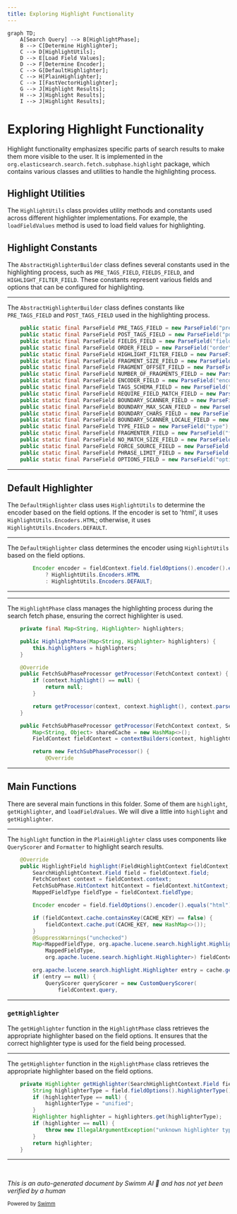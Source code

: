 ```yaml
---
title: Exploring Highlight Functionality
---
```

```mermaid
graph TD;
    A[Search Query] --> B[HighlightPhase];
    B --> C[Determine Highlighter];
    C --> D[HighlightUtils];
    D --> E[Load Field Values];
    D --> F[Determine Encoder];
    C --> G[DefaultHighlighter];
    C --> H[PlainHighlighter];
    C --> I[FastVectorHighlighter];
    G --> J[Highlight Results];
    H --> J[Highlight Results];
    I --> J[Highlight Results];
```

# Exploring Highlight Functionality

Highlight functionality emphasizes specific parts of search results to make them more visible to the user. It is implemented in the <SwmToken path="server/src/main/java/org/elasticsearch/search/fetch/subphase/highlight/AbstractHighlighterBuilder.java" pos="9:2:12" line-data="package org.elasticsearch.search.fetch.subphase.highlight;">`org.elasticsearch.search.fetch.subphase.highlight`</SwmToken> package, which contains various classes and utilities to handle the highlighting process.

## Highlight Utilities

The <SwmToken path="server/src/main/java/org/elasticsearch/search/fetch/subphase/highlight/DefaultHighlighter.java" pos="117:3:3" line-data="            ? HighlightUtils.Encoders.HTML">`HighlightUtils`</SwmToken> class provides utility methods and constants used across different highlighter implementations. For example, the <SwmToken path="server/src/main/java/org/elasticsearch/search/fetch/subphase/highlight/DefaultHighlighter.java" pos="74:9:9" line-data="        CheckedSupplier&lt;String, IOException&gt; loadFieldValues = () -&gt; {">`loadFieldValues`</SwmToken> method is used to load field values for highlighting.

## Highlight Constants

The <SwmToken path="server/src/main/java/org/elasticsearch/search/fetch/subphase/highlight/AbstractHighlighterBuilder.java" pos="43:6:6" line-data="public abstract class AbstractHighlighterBuilder&lt;HB extends AbstractHighlighterBuilder&lt;?&gt;&gt;">`AbstractHighlighterBuilder`</SwmToken> class defines several constants used in the highlighting process, such as <SwmToken path="server/src/main/java/org/elasticsearch/search/fetch/subphase/highlight/AbstractHighlighterBuilder.java" pos="48:9:9" line-data="    public static final ParseField PRE_TAGS_FIELD = new ParseField(&quot;pre_tags&quot;);">`PRE_TAGS_FIELD`</SwmToken>, <SwmToken path="server/src/main/java/org/elasticsearch/search/fetch/subphase/highlight/AbstractHighlighterBuilder.java" pos="50:9:9" line-data="    public static final ParseField FIELDS_FIELD = new ParseField(&quot;fields&quot;);">`FIELDS_FIELD`</SwmToken>, and <SwmToken path="server/src/main/java/org/elasticsearch/search/fetch/subphase/highlight/AbstractHighlighterBuilder.java" pos="52:9:9" line-data="    public static final ParseField HIGHLIGHT_FILTER_FIELD = new ParseField(&quot;highlight_filter&quot;);">`HIGHLIGHT_FILTER_FIELD`</SwmToken>. These constants represent various fields and options that can be configured for highlighting.

<SwmSnippet path="/server/src/main/java/org/elasticsearch/search/fetch/subphase/highlight/AbstractHighlighterBuilder.java" line="48">

---

The <SwmToken path="server/src/main/java/org/elasticsearch/search/fetch/subphase/highlight/AbstractHighlighterBuilder.java" pos="43:6:6" line-data="public abstract class AbstractHighlighterBuilder&lt;HB extends AbstractHighlighterBuilder&lt;?&gt;&gt;">`AbstractHighlighterBuilder`</SwmToken> class defines constants like <SwmToken path="server/src/main/java/org/elasticsearch/search/fetch/subphase/highlight/AbstractHighlighterBuilder.java" pos="48:9:9" line-data="    public static final ParseField PRE_TAGS_FIELD = new ParseField(&quot;pre_tags&quot;);">`PRE_TAGS_FIELD`</SwmToken> and <SwmToken path="server/src/main/java/org/elasticsearch/search/fetch/subphase/highlight/AbstractHighlighterBuilder.java" pos="49:9:9" line-data="    public static final ParseField POST_TAGS_FIELD = new ParseField(&quot;post_tags&quot;);">`POST_TAGS_FIELD`</SwmToken> used in the highlighting process.

```java
    public static final ParseField PRE_TAGS_FIELD = new ParseField("pre_tags");
    public static final ParseField POST_TAGS_FIELD = new ParseField("post_tags");
    public static final ParseField FIELDS_FIELD = new ParseField("fields");
    public static final ParseField ORDER_FIELD = new ParseField("order");
    public static final ParseField HIGHLIGHT_FILTER_FIELD = new ParseField("highlight_filter");
    public static final ParseField FRAGMENT_SIZE_FIELD = new ParseField("fragment_size");
    public static final ParseField FRAGMENT_OFFSET_FIELD = new ParseField("fragment_offset");
    public static final ParseField NUMBER_OF_FRAGMENTS_FIELD = new ParseField("number_of_fragments");
    public static final ParseField ENCODER_FIELD = new ParseField("encoder");
    public static final ParseField TAGS_SCHEMA_FIELD = new ParseField("tags_schema");
    public static final ParseField REQUIRE_FIELD_MATCH_FIELD = new ParseField("require_field_match");
    public static final ParseField BOUNDARY_SCANNER_FIELD = new ParseField("boundary_scanner");
    public static final ParseField BOUNDARY_MAX_SCAN_FIELD = new ParseField("boundary_max_scan");
    public static final ParseField BOUNDARY_CHARS_FIELD = new ParseField("boundary_chars");
    public static final ParseField BOUNDARY_SCANNER_LOCALE_FIELD = new ParseField("boundary_scanner_locale");
    public static final ParseField TYPE_FIELD = new ParseField("type");
    public static final ParseField FRAGMENTER_FIELD = new ParseField("fragmenter");
    public static final ParseField NO_MATCH_SIZE_FIELD = new ParseField("no_match_size");
    public static final ParseField FORCE_SOURCE_FIELD = new ParseField("force_source").withAllDeprecated();
    public static final ParseField PHRASE_LIMIT_FIELD = new ParseField("phrase_limit");
    public static final ParseField OPTIONS_FIELD = new ParseField("options");
```

---

</SwmSnippet>

## Default Highlighter

The <SwmToken path="server/src/main/java/org/elasticsearch/search/fetch/subphase/highlight/DefaultHighlighter.java" pos="50:4:4" line-data="public class DefaultHighlighter implements Highlighter {">`DefaultHighlighter`</SwmToken> class uses <SwmToken path="server/src/main/java/org/elasticsearch/search/fetch/subphase/highlight/DefaultHighlighter.java" pos="117:3:3" line-data="            ? HighlightUtils.Encoders.HTML">`HighlightUtils`</SwmToken> to determine the encoder based on the field options. If the encoder is set to 'html', it uses <SwmToken path="server/src/main/java/org/elasticsearch/search/fetch/subphase/highlight/DefaultHighlighter.java" pos="117:3:7" line-data="            ? HighlightUtils.Encoders.HTML">`HighlightUtils.Encoders.HTML`</SwmToken>; otherwise, it uses <SwmToken path="server/src/main/java/org/elasticsearch/search/fetch/subphase/highlight/DefaultHighlighter.java" pos="118:3:7" line-data="            : HighlightUtils.Encoders.DEFAULT;">`HighlightUtils.Encoders.DEFAULT`</SwmToken>.

<SwmSnippet path="/server/src/main/java/org/elasticsearch/search/fetch/subphase/highlight/DefaultHighlighter.java" line="116">

---

The <SwmToken path="server/src/main/java/org/elasticsearch/search/fetch/subphase/highlight/DefaultHighlighter.java" pos="50:4:4" line-data="public class DefaultHighlighter implements Highlighter {">`DefaultHighlighter`</SwmToken> class determines the encoder using <SwmToken path="server/src/main/java/org/elasticsearch/search/fetch/subphase/highlight/DefaultHighlighter.java" pos="117:3:3" line-data="            ? HighlightUtils.Encoders.HTML">`HighlightUtils`</SwmToken> based on the field options.

```java
        Encoder encoder = fieldContext.field.fieldOptions().encoder().equals("html")
            ? HighlightUtils.Encoders.HTML
            : HighlightUtils.Encoders.DEFAULT;
```

---

</SwmSnippet>

<SwmSnippet path="/server/src/main/java/org/elasticsearch/search/fetch/subphase/highlight/HighlightPhase.java" line="32">

---

The <SwmToken path="server/src/main/java/org/elasticsearch/search/fetch/subphase/highlight/HighlightPhase.java" pos="34:3:3" line-data="    public HighlightPhase(Map&lt;String, Highlighter&gt; highlighters) {">`HighlightPhase`</SwmToken> class manages the highlighting process during the search fetch phase, ensuring the correct highlighter is used.

```java
    private final Map<String, Highlighter> highlighters;

    public HighlightPhase(Map<String, Highlighter> highlighters) {
        this.highlighters = highlighters;
    }

    @Override
    public FetchSubPhaseProcessor getProcessor(FetchContext context) {
        if (context.highlight() == null) {
            return null;
        }

        return getProcessor(context, context.highlight(), context.parsedQuery().query());
    }

    public FetchSubPhaseProcessor getProcessor(FetchContext context, SearchHighlightContext highlightContext, Query query) {
        Map<String, Object> sharedCache = new HashMap<>();
        FieldContext fieldContext = contextBuilders(context, highlightContext, query, sharedCache);

        return new FetchSubPhaseProcessor() {
            @Override
```

---

</SwmSnippet>

## Main Functions

There are several main functions in this folder. Some of them are <SwmToken path="server/src/main/java/org/elasticsearch/search/fetch/subphase/highlight/HighlightPhase.java" pos="40:6:6" line-data="        if (context.highlight() == null) {">`highlight`</SwmToken>, <SwmToken path="server/src/main/java/org/elasticsearch/search/fetch/subphase/highlight/HighlightPhase.java" pos="82:5:5" line-data="    private Highlighter getHighlighter(SearchHighlightContext.Field field) {">`getHighlighter`</SwmToken>, and <SwmToken path="server/src/main/java/org/elasticsearch/search/fetch/subphase/highlight/DefaultHighlighter.java" pos="74:9:9" line-data="        CheckedSupplier&lt;String, IOException&gt; loadFieldValues = () -&gt; {">`loadFieldValues`</SwmToken>. We will dive a little into <SwmToken path="server/src/main/java/org/elasticsearch/search/fetch/subphase/highlight/HighlightPhase.java" pos="40:6:6" line-data="        if (context.highlight() == null) {">`highlight`</SwmToken> and <SwmToken path="server/src/main/java/org/elasticsearch/search/fetch/subphase/highlight/HighlightPhase.java" pos="82:5:5" line-data="    private Highlighter getHighlighter(SearchHighlightContext.Field field) {">`getHighlighter`</SwmToken>.

<SwmSnippet path="/server/src/main/java/org/elasticsearch/search/fetch/subphase/highlight/PlainHighlighter.java" line="56">

---

The <SwmToken path="server/src/main/java/org/elasticsearch/search/fetch/subphase/highlight/PlainHighlighter.java" pos="57:5:5" line-data="    public HighlightField highlight(FieldHighlightContext fieldContext) throws IOException {">`highlight`</SwmToken> function in the <SwmToken path="server/src/main/java/org/elasticsearch/search/fetch/subphase/highlight/PlainHighlighter.java" pos="42:4:4" line-data="public class PlainHighlighter implements Highlighter {">`PlainHighlighter`</SwmToken> class uses components like <SwmToken path="server/src/main/java/org/elasticsearch/search/fetch/subphase/highlight/PlainHighlighter.java" pos="75:1:1" line-data="            QueryScorer queryScorer = new CustomQueryScorer(">`QueryScorer`</SwmToken> and <SwmToken path="server/src/main/java/org/elasticsearch/search/fetch/subphase/highlight/PlainHighlighter.java" pos="15:12:12" line-data="import org.apache.lucene.search.highlight.Formatter;">`Formatter`</SwmToken> to highlight search results.

```java
    @Override
    public HighlightField highlight(FieldHighlightContext fieldContext) throws IOException {
        SearchHighlightContext.Field field = fieldContext.field;
        FetchContext context = fieldContext.context;
        FetchSubPhase.HitContext hitContext = fieldContext.hitContext;
        MappedFieldType fieldType = fieldContext.fieldType;

        Encoder encoder = field.fieldOptions().encoder().equals("html") ? HighlightUtils.Encoders.HTML : HighlightUtils.Encoders.DEFAULT;

        if (fieldContext.cache.containsKey(CACHE_KEY) == false) {
            fieldContext.cache.put(CACHE_KEY, new HashMap<>());
        }
        @SuppressWarnings("unchecked")
        Map<MappedFieldType, org.apache.lucene.search.highlight.Highlighter> cache = (Map<
            MappedFieldType,
            org.apache.lucene.search.highlight.Highlighter>) fieldContext.cache.get(CACHE_KEY);

        org.apache.lucene.search.highlight.Highlighter entry = cache.get(fieldType);
        if (entry == null) {
            QueryScorer queryScorer = new CustomQueryScorer(
                fieldContext.query,
```

---

</SwmSnippet>

### <SwmToken path="server/src/main/java/org/elasticsearch/search/fetch/subphase/highlight/HighlightPhase.java" pos="82:5:5" line-data="    private Highlighter getHighlighter(SearchHighlightContext.Field field) {">`getHighlighter`</SwmToken>

The <SwmToken path="server/src/main/java/org/elasticsearch/search/fetch/subphase/highlight/HighlightPhase.java" pos="82:5:5" line-data="    private Highlighter getHighlighter(SearchHighlightContext.Field field) {">`getHighlighter`</SwmToken> function in the <SwmToken path="server/src/main/java/org/elasticsearch/search/fetch/subphase/highlight/HighlightPhase.java" pos="34:3:3" line-data="    public HighlightPhase(Map&lt;String, Highlighter&gt; highlighters) {">`HighlightPhase`</SwmToken> class retrieves the appropriate highlighter based on the field options. It ensures that the correct highlighter type is used for the field being processed.

<SwmSnippet path="/server/src/main/java/org/elasticsearch/search/fetch/subphase/highlight/HighlightPhase.java" line="82">

---

The <SwmToken path="server/src/main/java/org/elasticsearch/search/fetch/subphase/highlight/HighlightPhase.java" pos="82:5:5" line-data="    private Highlighter getHighlighter(SearchHighlightContext.Field field) {">`getHighlighter`</SwmToken> function in the <SwmToken path="server/src/main/java/org/elasticsearch/search/fetch/subphase/highlight/HighlightPhase.java" pos="34:3:3" line-data="    public HighlightPhase(Map&lt;String, Highlighter&gt; highlighters) {">`HighlightPhase`</SwmToken> class retrieves the appropriate highlighter based on the field options.

```java
    private Highlighter getHighlighter(SearchHighlightContext.Field field) {
        String highlighterType = field.fieldOptions().highlighterType();
        if (highlighterType == null) {
            highlighterType = "unified";
        }
        Highlighter highlighter = highlighters.get(highlighterType);
        if (highlighter == null) {
            throw new IllegalArgumentException("unknown highlighter type [" + highlighterType + "] for the field [" + field.field() + "]");
        }
        return highlighter;
    }
```

---

</SwmSnippet>

&nbsp;

*This is an auto-generated document by Swimm AI 🌊 and has not yet been verified by a human*

<SwmMeta version="3.0.0" repo-id="Z2l0aHViJTNBJTNBZWxhc3RpY3NlYXJjaCUzQSUzQVN3aW1tLURlbW8=" repo-name="elasticsearch" doc-type="overview"><sup>Powered by [Swimm](/)</sup></SwmMeta>
